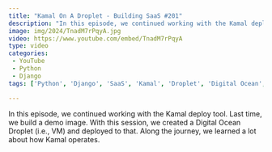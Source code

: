 ```yaml
---
title: "Kamal On A Droplet - Building SaaS #201"
description: "In this episode, we continued working with the Kamal deploy tool. Last time, we build a demo image. With this session, we created a Digital Ocean Droplet (i.e., VM) and deployed to that. Along the journey, we learned a lot about how Kamal operates."
image: img/2024/TnadM7rPqyA.jpg
video: https://www.youtube.com/embed/TnadM7rPqyA
type: video
categories:
 - YouTube
 - Python
 - Django
tags: ['Python', 'Django', 'SaaS', 'Kamal', 'Droplet', 'Digital Ocean', 'VM']

---
```


In this episode, we continued working with the Kamal deploy tool. Last time, we build a demo image. With this session, we created a Digital Ocean Droplet (i.e., VM) and deployed to that. Along the journey, we learned a lot about how Kamal operates.

